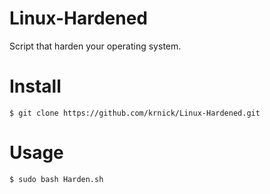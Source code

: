 # Linux-Hardened
Script that harden your operating system.

# Install 

```bash=
$ git clone https://github.com/krnick/Linux-Hardened.git
```


# Usage 

```bash=
$ sudo bash Harden.sh
```

